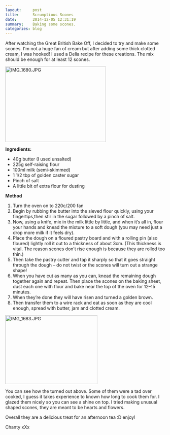 ```yaml
---
layout:     post
title:      Scrumptious Scones
date:       2014-12-05 12:31:19
summary:    Baking some scones.
categories: blog
---
```

After watching the Great British Bake Off, I decided to try and make some scones. I'm not a huge fan of cream but after adding some thick clotted cream, I was hooked! I used a Delia recipe for these creations. The mix should be enough for at least 12 scones.

<img class="  aligncenter" src="http://chantymarie.com/wp-content/uploads/2014/11/IMG_1680.jpg" alt="IMG_1680.JPG" width="317" height="238" />

<strong>Ingredients:</strong>
<ul>
	<li>40g butter (I used unsalted)</li>
	<li>225g self-raising flour</li>
	<li>100ml milk (semi-skimmed)</li>
	<li>1 1/2 tbp of golden caster sugar</li>
	<li>Pinch of salt</li>
	<li>A little bit of extra flour for dusting</li>
</ul>
<strong>Method</strong>
<ol>
	<li>Turn the oven on to 220c/200 fan</li>
	<li>Begin by rubbing the butter into the sieved flour quickly, using your fingertips,then stir in the sugar followed by a pinch of salt.</li>
	<li>Now, using a knife, mix in the milk little by little, and when it’s all in, flour your hands and knead the mixture to a soft dough (you may need just a drop more milk if it feels dry).</li>
	<li>Place the dough on a floured pastry board and with a rolling pin (also floured) lightly roll it out to a thickness of about 3cm. (This thickness is vital. The reason scones don’t rise enough is because they are rolled too thin.)</li>
	<li>Then take the pastry cutter and tap it sharply so that it goes straight through the dough – do not twist or the scones will turn out a strange shape!</li>
	<li>When you have cut as many as you can, knead the remaining dough together again and repeat. Then place the scones on the baking sheet, dust each one with flour and bake near the top of the oven for 12–15 minutes.</li>
	<li>When they’re done they will have risen and turned a golden brown.</li>
	<li>Then transfer them to a wire rack and eat as soon as they are cool enough, spread with butter, jam and clotted cream.</li>
</ol>
<img class="  aligncenter" src="http://chantymarie.com/wp-content/uploads/2014/11/IMG_1683.jpg" alt="IMG_1683.JPG" width="290" height="217" />

You can see how the turned out above. Some of them were a tad over cooked, I guess it takes experience to known how long to cook them for. I glazed them nicely so you can see a shine on top. I tried making unusual shaped scones, they are meant to be hearts and flowers.

Overall they are a delicious treat for an afternoon tea :D enjoy!

Chanty xXx


